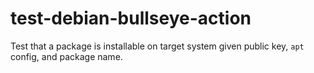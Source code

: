 # test-debian-bullseye-action

Test that a package is installable on target system given public key, `apt` config, and package name.